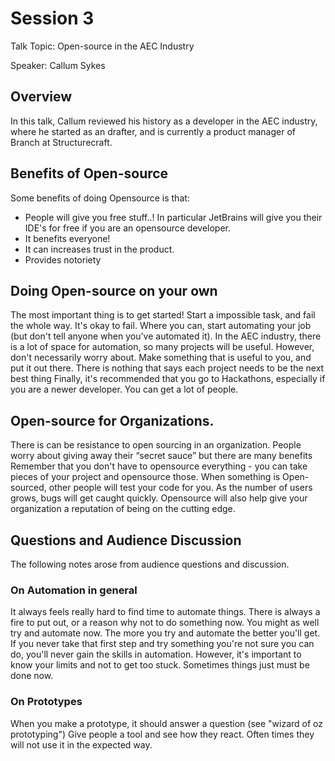 # Session 3
Talk Topic: Open-source in the AEC Industry

Speaker: Callum Sykes

## Overview
In this talk, Callum reviewed his history as a developer in the AEC industry, where he started as an drafter, and is currently a product manager of Branch at Structurecraft.


## Benefits of Open-source
Some benefits of doing Opensource is that:
- People will give you free stuff..! In particular JetBrains will give you their IDE's for free if you are an opensource developer.
- It benefits everyone!
- It can increases trust in the product.
- Provides notoriety

## Doing Open-source on your own
The most important thing is to get started! Start a impossible task, and fail the whole way. It's okay to fail.
Where you can, start automating your job (but don't tell anyone when you've automated it).
In the AEC industry, there is a lot of space for automation, so many projects will be useful.
However, don't necessarily worry about. Make something that is useful to you, and put it out there. 
There is nothing that says each project needs to be the next best thing
Finally, it's recommended that you go to Hackathons, especially if you are a newer developer. You can get a lot of people.

## Open-source for Organizations.
There is can be resistance to open sourcing in an organization. People worry about giving away their “secret sauce” but there are many benefits
Remember that you don't have to opensource everything - you can take pieces of your project and opensource those.
When something is Open-sourced, other people will test your code for you. As the number of users grows, bugs will get caught quickly.
Opensource will also help give your organization a reputation of being on the cutting edge.

## Questions and Audience Discussion
The following notes arose from audience questions and discussion.

### On Automation in general
It always feels really hard to find time to automate things.
There is always a fire to put out, or a reason why not to do something now.
You might as well try and automate now.
The more you try and automate the better you'll get. If you never take that first step and try something you're not sure you can do, you'll never gain the skills in automation.
However, it's important to know your limits and not to get too stuck. Sometimes things just must be done now.

### On Prototypes
When you make a prototype, it should answer a question (see "wizard of oz prototyping")
Give people a tool and see how they react. Often times they will not use it in the expected way.

